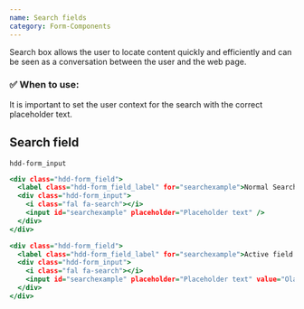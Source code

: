 ```yaml
---
name: Search fields
category: Form-Components
---
```


Search box allows the user to locate content quickly and efficiently and can be seen as a conversation between the user and the web page.

### ✅ When to use: 
It is important to set the user context for the search with the correct placeholder text.


## Search field
`hdd-form_input`

```search-fields.html
<div class="hdd-form_field">
  <label class="hdd-form_field_label" for="searchexample">Normal Search field </label>
  <div class="hdd-form_input">
    <i class="fal fa-search"></i>
    <input id="searchexample" placeholder="Placeholder text" />
  </div>
</div>

<div class="hdd-form_field">
  <label class="hdd-form_field_label" for="searchexample">Active field with text input </label>
  <div class="hdd-form_input">
    <i class="fal fa-search"></i>
    <input id="searchexample" placeholder="Placeholder text" value="Ola Nordmann" />
  </div>
</div>
```